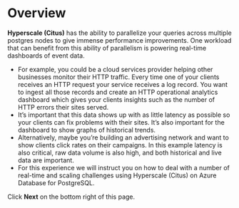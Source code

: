 # Overview

**Hyperscale (Citus)** has the ability to parallelize your queries across multiple postgres nodes to give immense performance improvements. One workload that can benefit from this ability of parallelism is powering real-time dashboards of event data.

- For example, you could be a cloud services provider helping other businesses monitor their HTTP traffic. Every time one of your clients receives an HTTP request your service receives a log record. You want to ingest all those records and create an HTTP operational analytics dashboard which gives your clients insights such as the number of HTTP errors their sites served.
- It’s important that this data shows up with as little latency as possible so your clients can fix problems with their sites. It’s also important for the dashboard to show graphs of historical trends.
- Alternatively, maybe you’re building an advertising network and want to show clients click rates on their campaigns. In this example latency is also critical, raw data volume is also high, and both historical and live data are important.
- For this experience we will instruct you on how to deal with a number of real-time and scaling challenges using Hyperscale (Citus) on Azure Database for PostgreSQL. 


Click **Next** on the bottom right of this page.
